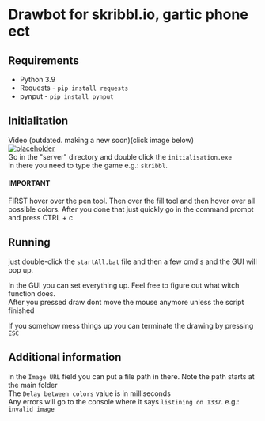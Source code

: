 # Drawbot for skribbl.io, gartic phone ect

## Requirements
+ Python 3.9
+ Requests - `pip install requests`
+ pynput - `pip install pynput`

## Initialitation
Video (outdated. making a new soon)(click image below)\
[![placeholder](https://img.youtube.com/vi/L3-oa-rd4gA/0.jpg)](https://youtu.be/L3-oa-rd4gA) \
 Go in the "server" directory and double click the `initialisation.exe`\
 in there you need to type the game e.g.: `skribbl`. 
#### IMPORTANT 
 FIRST hover over the pen tool.
 Then over the fill tool
 and then hover over all possible colors.
 After you done that just quickly go in the command prompt and press CTRL + c



## Running
just double-click the `startAll.bat` file and then a few cmd's and the GUI will pop up. 

In the GUI you can set everything up. Feel free to figure out what witch function does. \
After you pressed draw dont move the mouse anymore unless the script finished

If you somehow mess things up you can terminate the drawing by pressing `ESC`

## Additional information
in the `Image URL` field you can put a file path in there. Note the path starts at the main folder\
The `Delay between colors` value is in milliseconds   
Any errors will go to the console where it says `listining on 1337`. e.g.: `invalid image`